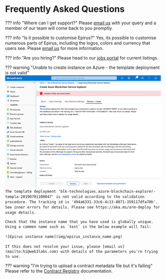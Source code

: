 # Frequently Asked Questions

??? info "Where can I get support?"
    Please [email us](mailto:support@web3labs.com) with your query and a member of our team will come back to you promptly.

??? info "Is it possible to customise Epirus?"
    Yes, its possible to customise numerous parts of Epirus, including the logos, colors and currency that users see. Please [email us](mailto:support@web3labs.com) for more information.
    
??? info "Are you hiring?"
    Please head to our [jobs portal](https://web3labs.workable.com/) for current listings.

??? warning "Unable to create instance on Azure - the template deployment is not valid"
    ![Azure creation error](img/azure_create_error.png)
    ```
    The template deployment 'blk-technologies.azure-blockchain-explorer-templa-20190701100047' is not valid according to the validation procedure. The tracking id is '494a6331-33c6-4c13-8871-359117dfa70b'. See inner errors for details. Please see https://aka.ms/arm-deploy for usage details.
    ```

	Check that the instance name that you have used is globally unique. Using a common name such as `test` in the below example will fail:

	![Epirus instance name](img/epirus_instance_name.png)

	If this does not resolve your issue, please [email us](mailto:hi@web3labs.com) with details of the parameters you're trying to use.

??? warning "I'm trying to upload a contract metadata file but it's failing"
    Please refer to the [Contract Registry](metadata.md) documentation.
